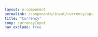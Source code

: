 ```yaml
---
layout: o-component
permalink: /components/input/currency/api
title: "Currency"
comp: currencyInput
nav_exclude: true
---
```

